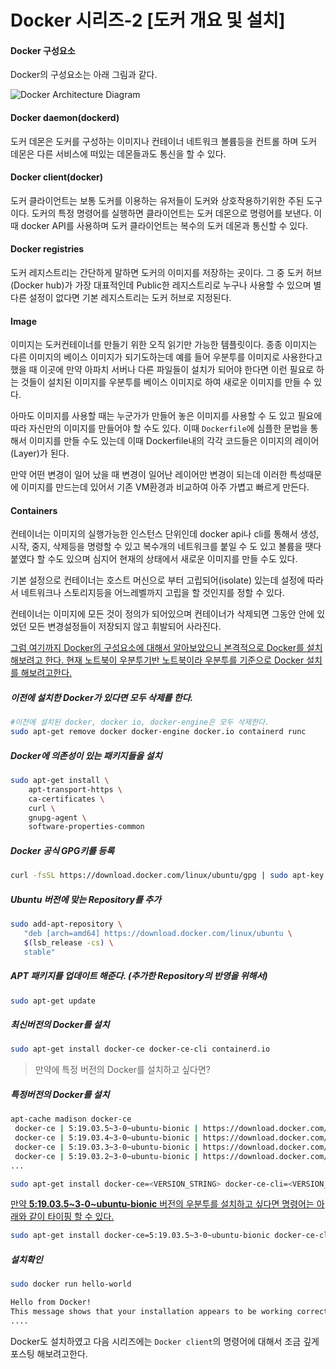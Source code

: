 # Docker 시리즈-2 [도커 개요 및 설치]


#### Docker 구성요소

Docker의 구성요소는 아래 그림과 같다.

![Docker Architecture Diagram](https://docs.docker.com/engine/images/architecture.svg)

#### Docker daemon(dockerd)

도커 데몬은 도커를 구성하는 이미지나 컨테이너 네트워크 볼륨등을 컨트롤 하며 도커 데몬은 다른 서비스에 떠있는 데몬들과도 통신을 할 수 있다.



#### Docker client(docker)

도커 클라이언트는 보통 도커를 이용하는 유저들이 도커와 상호작용하기위한 주된 도구이다. 도커의 특정 명령어를 실행하면 클라이언트는 도커 데몬으로 명령어를 보낸다. 이때 docker API를 사용하며 도커 클라이언트는 복수의 도커 데몬과 통신할 수 있다.



#### Docker registries

도커 레지스트리는 간단하게 말하면 도커의 이미지를 저장하는 곳이다. 그 중 도커 허브(Docker hub)가 가장 대표적인데 Public한 레지스트리로 누구나 사용할 수 있으며 별다른 설정이 없다면 기본 레지스트리는 도커 허브로 지정된다.



#### Image

이미지는 도커컨테이너를 만들기 위한 오직 읽기만 가능한 템플릿이다. 종종 이미지는 다른 이미지의 베이스 이미지가 되기도하는데 예를 들어 우분투를 이미지로 사용한다고 했을 때 이곳에 만약 아파치 서버나 다른 파일들이 설치가 되어야 한다면 이런 필요로 하는 것들이 설치된 이미지를 우분투를 베이스 이미지로 하여 새로운 이미지를 만들 수 있다.

아마도 이미지를 사용할 때는 누군가가 만들어 놓은 이미지를 사용할 수 도 있고 필요에 따라 자신만의 이미지를 만들어야 할 수도 있다. 이때 `Dockerfile`에 심플한 문법을 통해서 이미지를 만들 수도 있는데 이때 Dockerfile내의 각각 코드들은 이미지의 레이어(Layer)가 된다.

만약 어떤 변경이 일어 났을 때 변경이 일어난 레이어만 변경이 되는데 이러한 특성때문에 이미지를 만드는데 있어서 기존 VM환경과 비교하여 아주 가볍고 빠르게 만든다.  



#### Containers

컨테이너는 이미지의 실행가능한 인스턴스 단위인데 docker api나 cli를 통해서 생성,시작, 중지, 삭제등을 명령할 수 있고 복수개의 네트워크를 붙일 수 도 있고 볼륨을 땟다 붙였다 할 수도 있으며 심지어 현재의 상태에서 새로운 이미지를 만들 수도 있다. 

기본 설정으로 컨테이너는 호스트 머신으로 부터 고립되어(isolate) 있는데 설정에 따라서 네트워크나 스토리지등을 어느레벨까지 고립을 할 것인지를 정할 수 있다. 

컨테이너는 이미지에 모든 것이 정의가 되어있으며 컨테이너가 삭제되면 그동안 안에 있었던 모든 변경설정들이 저장되지 않고 휘발되어 사라진다.



<u>그럼 여기까지 Docker의 구성요소에 대해서 알아보았으니 본격적으로 Docker를 설치해보려고 한다. 현재 노트북이 우분투기반 노트북이라 우분투를 기준으로 Docker 설치를 해보려고한다.</u>



##### 이전에 설치한 Docker가 있다면 모두 삭제를 한다.

```bash
#이전에 설치된 docker, docker io, docker-engine은 모두 삭제한다.
sudo apt-get remove docker docker-engine docker.io containerd runc
```



##### Docker에 의존성이 있는 패키지들을 설치		

```bash
sudo apt-get install \
    apt-transport-https \
    ca-certificates \
    curl \
    gnupg-agent \
    software-properties-common
```



##### Docker 공식 GPG키를 등록 

```bash
curl -fsSL https://download.docker.com/linux/ubuntu/gpg | sudo apt-key add -
```



##### Ubuntu 버전에 맞는 Repository를 추가

```bash
sudo add-apt-repository \
   "deb [arch=amd64] https://download.docker.com/linux/ubuntu \
   $(lsb_release -cs) \
   stable"
```

 

##### APT 패키지를 업데이트 해준다. (추가한 Repository의 반영을 위해서)

```bash
sudo apt-get update
```



##### 최신버전의 Docker를 설치

```bash
sudo apt-get install docker-ce docker-ce-cli containerd.io
```



> 만약에 특정 버전의 Docker를 설치하고 싶다면?



##### 특정버전의 Docker를 설치

```bash
apt-cache madison docker-ce
 docker-ce | 5:19.03.5~3-0~ubuntu-bionic | https://download.docker.com/linux/ubuntu bionic/stable amd64 Packages
 docker-ce | 5:19.03.4~3-0~ubuntu-bionic | https://download.docker.com/linux/ubuntu bionic/stable amd64 Packages
 docker-ce | 5:19.03.3~3-0~ubuntu-bionic | https://download.docker.com/linux/ubuntu bionic/stable amd64 Packages
 docker-ce | 5:19.03.2~3-0~ubuntu-bionic | https://download.docker.com/linux/ubuntu bionic/stable amd64 Packages
...

sudo apt-get install docker-ce=<VERSION_STRING> docker-ce-cli=<VERSION_STRING> containerd.io
```



<u>만약 **5:19.03.5~3-0~ubuntu-bionic** 버전의 우분투를 설치하고 싶다면 명령어는 아래와 같이 타이핑 할 수 있다.</u>



```bash
sudo apt-get install docker-ce=5:19.03.5~3-0~ubuntu-bionic docker-ce-cli=5:19.03.5~3-0~ubuntu-bionic containerd.io
```



##### 설치확인

```bash
sudo docker run hello-world

Hello from Docker!
This message shows that your installation appears to be working correctly.
....
```



Docker도 설치하였고 다음 시리즈에는 `Docker client`의 명령어에 대해서 조금 깊게 포스팅 해보려고한다.
